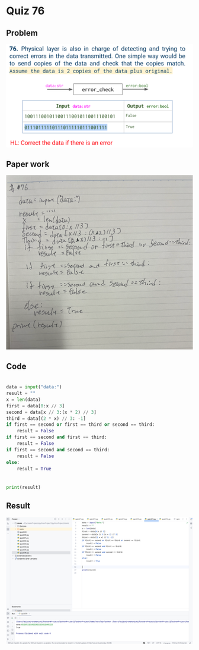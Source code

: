 # Quiz 76

## Problem
![](076q.png)

## Paper work
![](076paper.png)


## Code
```.py

data = input("data:")
result = ""
x = len(data)
first = data[0:x // 3]
second = data[x // 3:(x * 2) // 3]
third = data[(2 * x) // 3: -1]
if first == second or first == third or second == third:
    result = False
if first == second and first == third:
    result = False
if first == second and second == third:
    result = False
else:
    result = True


print(result)

```

## Result
![](076r.png)
